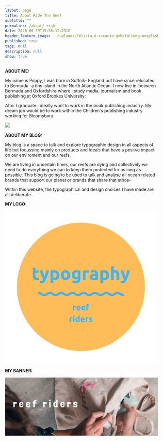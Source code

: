 ```yaml
---
layout: page
title: About Ride The Reef
subtitle: ""
permalink: /about/ right
date: 2020-06-29T15:36:12.231Z
header_feature_image: ../uploads/felicia-d-ascanio-qvkqfultwdg-unsplash.jpg
published: true
tags: null
description: null
show: true
---
```

**ABOUT ME:**

My name is Poppy, I was born in Suffolk- England but have since relocated to Bermuda- a tiny island in the North Atlantic Ocean. I now live in-between Bermuda and Oxfordshire where I study media, journalism and book publishing at Oxford Brookes University;

After I graduate I ideally want to work in the book publishing industry. My dream job would be to work within the Children's publishing industry working for Bloomsbury.

![](../uploads/screenshot-2020-09-27-at-23.34.43.png)

**ABOUT MY BLOG:**

My blog is a space to talk and explore typographic design in all aspects of life but focussing mainly on products and ideals that have a positve impact on our enviroment and our reefs.

We are living in uncertain times, our reefs are dying and collectively we need to do everything we can to keep them protected for as long as possible. This blog is going to be used to talk and analyse all ocean related brands that support our planet or brands that share that ethos-

Within this website, the typographical and design choices I have made are all deliberate.

**MY LOGO:**

![](../uploads/logo.jpg)

**MY BANNER:**

![](../uploads/surfing.jpg)